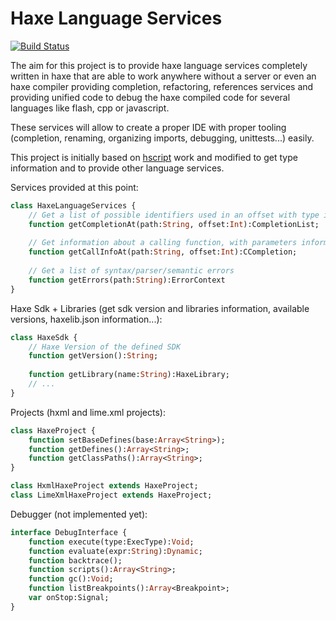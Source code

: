 Haxe Language Services
======================

[![Build Status](https://travis-ci.org/soywiz/hxlanguageservices.svg?branch=master)](https://travis-ci.org/soywiz/hxlanguageservices)

The aim for this project is to provide haxe language services completely written in haxe that are able to
work anywhere without a server or even an haxe compiler providing completion, refactoring, references services
and providing unified code to debug the haxe compiled code for several languages like flash, cpp or javascript.

These services will allow to create a proper IDE with proper tooling (completion, renaming, organizing imports, debugging, unittests...) easily.

This project is initially based on [hscript](https://github.com/HaxeFoundation/hscript) work
and modified to get type information and to provide other language services.

Services provided at this point:

```haxe
class HaxeLanguageServices {
    // Get a list of possible identifiers used in an offset with type information
    function getCompletionAt(path:String, offset:Int):CompletionList;
    
    // Get information about a calling function, with parameters information and current parameter index
    function getCallInfoAt(path:String, offset:Int):CCompletion;
    
    // Get a list of syntax/parser/semantic errors
    function getErrors(path:String):ErrorContext
}
```

Haxe Sdk + Libraries (get sdk version and libraries information, available versions, haxelib.json information...):

```haxe
class HaxeSdk {
    // Haxe Version of the defined SDK
    function getVersion():String;
    
    function getLibrary(name:String):HaxeLibrary;
    // ...
}
```


Projects (hxml and lime.xml projects):

```haxe
class HaxeProject {
    function setBaseDefines(base:Array<String>);
    function getDefines():Array<String>;
    function getClassPaths():Array<String>;
}

class HxmlHaxeProject extends HaxeProject;
class LimeXmlHaxeProject extends HaxeProject;
```

Debugger (not implemented yet):

```haxe
interface DebugInterface {
    function execute(type:ExecType):Void;
    function evaluate(expr:String):Dynamic;
    function backtrace();
    function scripts():Array<String>;
    function gc():Void;
    function listBreakpoints():Array<Breakpoint>;
    var onStop:Signal;
}
```
